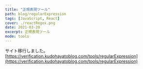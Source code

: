 ```yaml
---
title: "正規表現ツール"
path: blog/regularExpression
tags: [JavaScript, React]
cover: ./reactRegex.png
date: 2021-03-20
excerpt: 正規表現ツール
mode: tools
---
```


サイト移行しました。[https://verification.kudohayatoblog.com/tools/regularExpression](https://verification.kudohayatoblog.com/tools/regularExpression)